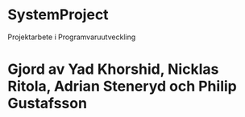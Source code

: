 # SystemProject
Projektarbete i Programvaruutveckling

# Gjord av Yad Khorshid, Nicklas Ritola, Adrian Steneryd och Philip Gustafsson